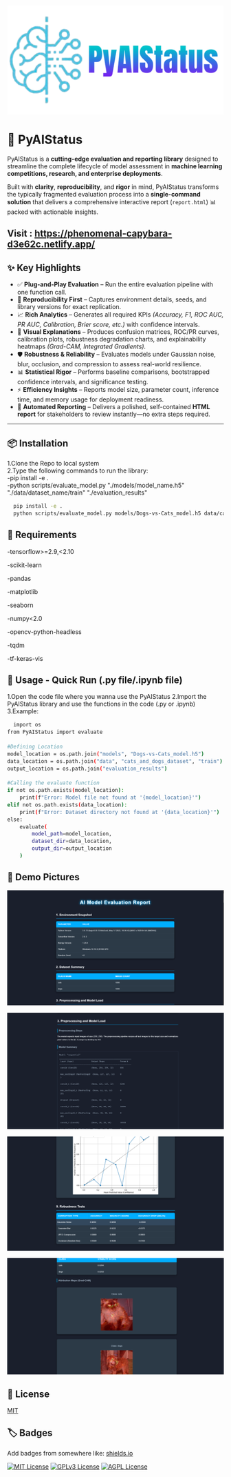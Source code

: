 ![Logo](pictures/logo.png)

# 🚀 PyAIStatus

PyAIStatus is a **cutting-edge evaluation and reporting library** designed to streamline the complete lifecycle of model assessment in **machine learning competitions, research, and enterprise deployments**.

Built with **clarity**, **reproducibility**, and **rigor** in mind, PyAIStatus transforms the typically fragmented evaluation process into a **single-command solution** that delivers a comprehensive interactive report (`report.html`) 📊 packed with actionable insights.

## Visit : https://phenomenal-capybara-d3e62c.netlify.app/

## ✨ Key Highlights

- ✅ **Plug-and-Play Evaluation** – Run the entire evaluation pipeline with one function call.
- 🔁 **Reproducibility First** – Captures environment details, seeds, and library versions for exact replication.
- 📈 **Rich Analytics** – Generates all required KPIs _(Accuracy, F1, ROC AUC, PR AUC, Calibration, Brier score, etc.)_ with confidence intervals.
- 🎨 **Visual Explanations** – Produces confusion matrices, ROC/PR curves, calibration plots, robustness degradation charts, and explainability heatmaps _(Grad-CAM, Integrated Gradients)._
- 🛡 **Robustness & Reliability** – Evaluates models under Gaussian noise, blur, occlusion, and compression to assess real-world resilience.
- 📊 **Statistical Rigor** – Performs baseline comparisons, bootstrapped confidence intervals, and significance testing.
- ⚡ **Efficiency Insights** – Reports model size, parameter count, inference time, and memory usage for deployment readiness.
- 📑 **Automated Reporting** – Delivers a polished, self-contained **HTML report** for stakeholders to review instantly—no extra steps required.

---

## 📦 Installation

1.Clone the Repo to local system  
2.Type the following commands to run the library:  
 -pip install -e .  
 -python scripts/evaluate_model.py "./models/model_name.h5" "./data/dataset_name/train" "./evaluation_results"

```bash
  pip install -e .
  python scripts/evaluate_model.py models/Dogs-vs-Cats_model.h5 data/cats_and_dogs_dataset/train evaluation_results
```

## 📝 Requirements

-tensorflow>=2.9,<2.10

-scikit-learn

-pandas

-matplotlib

-seaborn

-numpy<2.0

-opencv-python-headless

-tqdm

-tf-keras-vis

## 🚀 Usage - Quick Run (.py file/.ipynb file)

1.Open the code file where you wanna use the PyAIStatus
2.Import the PyAIStatus library and use the functions in the code (.py or .ipynb)
3.Example:

```bash
  import os
from PyAIStatus import evaluate

#Defining Location
model_location = os.path.join("models", "Dogs-vs-Cats_model.h5")
data_location = os.path.join("data", "cats_and_dogs_dataset", "train")
output_location = os.path.join("evaluation_results")

#Calling the evaluate function
if not os.path.exists(model_location):
    print(f"Error: Model file not found at '{model_location}'")
elif not os.path.exists(data_location):
    print(f"Error: Dataset directory not found at '{data_location}'")
else:
    evaluate(
        model_path=model_location,
        dataset_dir=data_location,
        output_dir=output_location
    )
```

## 🚀 Demo Pictures

![Report Picture 1](pictures/report_pic_1.png)

![Report Picture 2](pictures/report_pic_2.png)

![Report Picture 3](pictures/report_pic_3.png)

![Report Picture 4](pictures/report_pic_4.png)

## 📜 License

[MIT](https://choosealicense.com/licenses/mit/)

## 🏷️ Badges

Add badges from somewhere like: [shields.io](https://shields.io/)

[![MIT License](https://img.shields.io/badge/License-MIT-green.svg)](https://choosealicense.com/licenses/mit/)
[![GPLv3 License](https://img.shields.io/badge/License-GPL%20v3-yellow.svg)](https://opensource.org/licenses/)
[![AGPL License](https://img.shields.io/badge/license-AGPL-blue.svg)](http://www.gnu.org/licenses/agpl-3.0)
